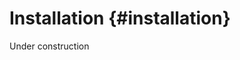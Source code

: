# Installation {#installation}

<!--
Copyright (C) The DDC development team, see COPYRIGHT.md file

SPDX-License-Identifier: MIT
-->

Under construction

